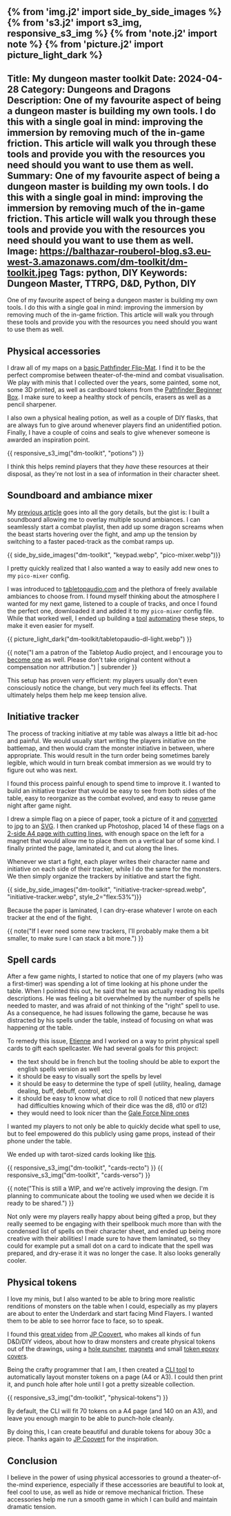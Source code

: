 {% from 'img.j2' import side_by_side_images %}
{% from 's3.j2' import s3_img, responsive_s3_img %}
{% from 'note.j2' import note %}
{% from 'picture.j2' import picture_light_dark %}
---
Title: My dungeon master toolkit
Date: 2024-04-28
Category: Dungeons and Dragons
Description: One of my favourite aspect of being a dungeon master is building my own tools. I do this with a single goal in mind: improving the immersion by removing much of the in-game friction. This article will walk you through these tools and provide you with the resources you need should you want to use them as well.
Summary: One of my favourite aspect of being a dungeon master is building my own tools. I do this with a single goal in mind: improving the immersion by removing much of the in-game friction. This article will walk you through these tools and provide you with the resources you need should you want to use them as well.
Image: https://balthazar-rouberol-blog.s3.eu-west-3.amazonaws.com/dm-toolkit/dm-toolkit.jpeg
Tags: python, DIY
Keywords: Dungeon Master, TTRPG, D&D, Python, DIY
---


One of my favourite aspect of being a dungeon master is building my own tools. I do this with a single goal in mind: improving the immersion by removing much of the in-game friction. This article will walk you through these tools and provide you with the resources you need should you want to use them as well.

## Physical accessories

I draw all of my maps on a [basic Pathfinder Flip-Mat](https://paizo.com/products/btpy8oto?Pathfinder-FlipMat-Basic). I find it to be the perfect compromise between theater-of-the-mind and combat visualisation. We play with minis that I collected over the years, some painted, some not, some 3D printed, as well as cardboard tokens from the [Pathfinder Beginner Box](https://paizo.com/pathfinder/beginnerbox). I make sure to keep a healthy stock of pencils, erasers as well as a pencil sharpener.

I also own a physical healing potion, as well as a couple of DIY flasks, that are always fun to give around whenever players find an unidentified potion.
Finally, I have a couple of coins and seals to give whenever someone is awarded an inspiration point.

{{ responsive_s3_img("dm-toolkit", "potions") }}

I think this helps remind players that they _have_ these resources at their disposal, as they're not lost in a sea of information in their character sheet.

## Soundboard and ambiance mixer

My [previous article](https://blog.balthazar-rouberol.com/my-diy-dungeons-and-dragons-ambiance-mixer) goes into all the gory details, but the gist is: I built a soundboard allowing me to overlay multiple sound ambiances. I can seamlessly start a combat playlist, then add up some dragon screams when the beast starts hovering over the fight, and amp up the tension by switching to a faster paced-track as the combat ramps up.

{{ side_by_side_images("dm-toolkit", "keypad.webp", "pico-mixer.webp")}}

I pretty quickly realized that I also wanted a way to easily add new ones to my `pico-mixer` config.

I was introduced to [tabletopaudio.com](https://tabletopaudio.com) and the plethora of freely available ambiances to choose from. I found myself thinking about the atmosphere I wanted for my next game, listened to a couple of tracks, and once I found the perfect one, downloaded it and added it to my `pico-mixer` config file. While that worked well, I ended up building a [tool](https://gist.github.com/brouberol/afdd5e947f835fdc06ee4c91e79c8f92) [automating](https://xkcd.com/1319/) these steps, to make it even easier for myself.

{{ picture_light_dark("dm-toolkit/tabletopaudio-dl-light.webp") }}

{{ note("I am a patron of the Tabletop Audio project, and I encourage you to [become one](https://www.patreon.com/tabletopaudio/posts) as well. Please don't take original content without a compensation nor attribution.") | subrender }}

This setup has proven _very_ efficient: my players usually don't even consciously notice the change, but very much feel its effects. That ultimately helps them help me keep tension alive.

## Initiative tracker

The process of tracking initiative at my table was always a little bit ad-hoc and painful. We would usually start writing the players initiative on the battlemap, and then would cram the monster initiative in between, where appropriate. This would result in the turn order being sometimes barely legible, which would in turn break combat immersion as we would try to figure out who was next.

I found this process painful enough to spend time to improve it. I wanted to build an initiative tracker that would be easy to see from both sides of the table, easy to reorganize as the combat evolved, and easy to reuse game night after game night.

I drew a simple flag on a piece of paper, took a picture of it and [converted](https://stackoverflow.com/a/12608376) to jpg to an [SVG](https://balthazar-rouberol.com/public/initiative-tracker-flag.svg). I then cranked up Photoshop, placed 14 of these flags on a [2-side A4 page with cutting lines](https://balthazar-rouberol.com/public/initiative-tracker.pdf), with enough space on the left for a magnet that would allow me to place them on a vertical bar of some kind. I finally printed the page, laminated it, and cut along the lines.

Whenever we start a fight, each player writes their character name and initiative on each side of their tracker, while I do the same for the monsters. We then simply organize the trackers by initiative and start the fight.

{{ side_by_side_images("dm-toolkit", "initiative-tracker-spread.webp", "initiative-tracker.webp", style_2="flex:53%")}}

Because the paper is laminated, I can dry-erase whatever I wrote on each tracker at the end of the fight.

{{ note("If I ever need some new trackers, I'll probably make them a bit smaller, to make sure I can stack a bit more.") }}


## Spell cards

After a few game nights, I started to notice that one of my players (who was a first-timer) was spending a lot of time looking at his phone under the table. When I pointed this out, he said that he was actually reading his spells descriptions. He was feeling a bit overwhelmed by the number of spells he needed to master, and was afraid of not thinking of the "right" spell to use. As a consequence, he had issues following the game, because he was distracted by his spells under the table, instead of focusing on what was happening _at_ the table.

To remedy this issue, [Etienne](https://etnbrd.com/) and I worked on a way to print physical spell cards to gift each spellcaster. We had several goals for this project:

- the text should be in french but the tooling should be able to export the english spells version as well
- it should be easy to visually sort the spells by level
- it should be easy to determine the type of spell (utility, healing, damage dealing, buff, debuff, control, etc)
- it should be easy to know what dice to roll (I noticed that new players had difficulties knowing which of their dice was the d8, d10 or d12)
- they would need to look nicer than the [Gale Force Nine ones](https://dnd.gf9games.com/gameAcc/tabid/87/entryid/92/spellbook-cards-arcane-73915.aspx)

I wanted my players to not only be able to quickly decide what spell to use, but to feel empowered do this publicly using game props, instead of their phone under the table.

We ended up with tarot-sized cards looking like [this](https://balthazar-rouberol.com/public/rpg-cards.pdf).

{{ responsive_s3_img("dm-toolkit", "cards-recto") }}
{{ responsive_s3_img("dm-toolkit", "cards-verso") }}

{{ note("This is still a WIP, and we're actively improving the design. I'm planning to communicate about the tooling we used when we decide it is ready to be shared.") }}

Not only were my players really happy about being gifted a prop, but they really seemed to be engaging with their spellbook much more than with the condensed list of spells on their character sheet, and ended up being more creative with their abilities! I made sure to have them laminated, so they could for example put a small dot on a card to indicate that the spell was prepared, and dry-erase it it was no longer the case. It also looks generally cooler.


## Physical tokens

I love my minis, but I also wanted to be able to bring more realistic renditions of monsters on the table when I could, especially as my players are about to enter the Underdark and start facing Mind Flayers. I wanted them to be able to see horror face to face, so to speak.

I found this [great video]("https://www.youtube.com/watch?v=LBZPi4oKlCQ") from [JP Coovert](https://www.youtube.com/@JPCoovert), who makes all kinds of fun D&D/DIY videos, about how to draw monsters and create physical tokens out of the drawings, using a [hole puncher](https://www.amazon.fr/dp/B007211GS0?psc=1&ref=ppx_yo2ov_dt_b_product_details), [magnets](https://www.amazon.fr/Baker-Ross-disques-magn%C3%A9tiques-Autocollants/dp/B07H5PC1X1/ref=pd_bxgy_thbs_d_sccl_2/261-9604968-9320149?pd_rd_w=W7vAc&content-id=amzn1.sym.7c6a734e-8527-40ee-abbf-1b6b03d9c343&pf_rd_p=7c6a734e-8527-40ee-abbf-1b6b03d9c343&pf_rd_r=NT13QX2CX29ZK0R9B0RW&pd_rd_wg=N5L6h&pd_rd_r=e7d7f9a9-731a-4932-992e-4a991a02ceb6&pd_rd_i=B07H5PC1X1&psc=1) and small [token epoxy covers](https://www.amazon.fr/HEALLILY-Autocollants-Artisanat-Pendentifs-Fabrication/dp/B08XTG1SCQ?pd_rd_w=aM7TK&content-id=amzn1.sym.ccfa293c-eedb-4137-a11f-3633168fdf16&pf_rd_p=ccfa293c-eedb-4137-a11f-3633168fdf16&pf_rd_r=02MHG5DF94MPP03SDBXE&pd_rd_wg=rODEx&pd_rd_r=d0d29265-bc98-44ae-bd0c-2c955955edcf&pd_rd_i=B08XTG1SCQ&psc=1&ref_=pd_bap_d_grid_rp_0_1_ec_pd_gwd_bag_pd_hp_d_atf_rp_1_i).


Being the crafty programmer that I am, I then created a [CLI tool](https://github.com/brouberol/dnd5e-token-exporter) to automatically layout monster tokens on a page (A4 or A3). I could then print it, and punch hole after hole until I got a pretty sizeable collection.

{{ responsive_s3_img("dm-toolkit", "physical-tokens") }}

By default, the CLI will fit 70 tokens on a A4 page (and 140 on an A3), and leave you enough margin to be able to punch-hole cleanly.

By doing this, I can create beautiful and durable tokens for abouy 30c a piece. Thanks again to [JP Coovert](https://www.youtube.com/@JPCoovert) for the inspiration.

## Conclusion

I believe in the power of using physical accessories to ground a theater-of-the-mind experience, especially if these accessories are beautiful to look at, feel cool to use, as well as hide or remove mechanical friction. These accessories help me run a smooth game in which I can build and maintain dramatic tension.